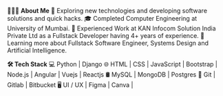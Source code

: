 👨🏻‍💻 **About Me**
🤔   Exploring new technologies and developing software solutions and quick hacks.
🎓   Completed Computer Engineering at University of Mumbai.
💼   Experienced Work at KAN Infocom Solution India Private Ltd  as a Fullstack Developer having 4+ years of experience.
🌱   Learning more about Fullstack Software Engineer, Systems Design and Artificial Intelligence.

**🛠 Tech Stack**
💻   Python | Django
🌐   HTML | CSS | JavaScript | Bootstrap | Node.js | Angular | Vuejs | Reactjs
🛢   MySQL | MongoDB | Postgres
🔧   Git | Gitlab | Bitbucket
🖥   UI / UX | Figma | Canva |

<!---
suyogpawar460/suyogpawar460 is a ✨ special ✨ repository because its `README.md` (this file) appears on your GitHub profile.
You can click the Preview link to take a look at your changes.
--->
